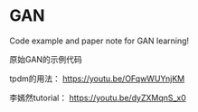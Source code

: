 # GAN
Code example and paper note for GAN learning!

原始GAN的示例代码

tpdm的用法：
https://youtu.be/OFqwWUYnjKM

李嫣然tutorial：
https://youtu.be/dyZXMqnS_x0
